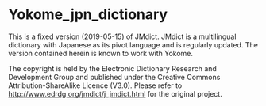 # Yokome_jpn_dictionary
This is a fixed version (2019-05-15) of JMdict. JMdict is a multilingual dictionary with Japanese as its pivot language and is regularly updated. The version contained herein is known to work with Yokome.

The copyright is held by the Electronic Dictionary Research and Development Group and published under the Creative Commons
Attribution-ShareAlike Licence (V3.0). Please refer to http://www.edrdg.org/jmdict/j_jmdict.html for the original project.
